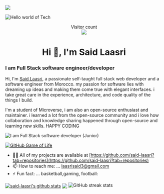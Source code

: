 ![](https://img.shields.io/badge/Microverse-blueviolet)

<img src="https://raw.githubusercontent.com/sagar-viradiya/sagar-viradiya/master/resources/banner.png" alt="Hello world of Tech">

<p align="center"> 
  Visitor count<br>
  <img src="https://profile-counter.glitch.me/said-laasri/count.svg" />
</p>

<h1 align="center">Hi 👋, I'm Said Laasri</h1>

### I am Full Stack software engineer/developer
Hi, I'm [Said Laasri](https://www.linkedin.com/in/said-laasri-8a4367172/), a passionate self-taught full stack web developer and a software engineer from Morocco. my passion for software lies with dreaming up ideas and making them come true with elegant interfaces. i take great care in the experience, architecture, and code quality of the things I build.

I'm a student of Microverse, i am also an open-source enthusiast and maintainer. i learned a lot from the open-source community and i love how collaboration and knowledge sharing happened through open-source and learning new skills. HAPPY CODING 


![I am Full Stack software developer (Junior)](https://i.pinimg.com/originals/3e/9d/52/3e9d52bc38fa287a4cf10dcf8139076d.gif)


[![GitHub Game of Life](https://github4life.herokuapp.com/said-laasri.gif?z=6)](https://github4life.herokuapp.com/said-laasri)


- 👨‍💻 All of my projects are available at [https://github.com/said-laasri?tab=repositories](https://github.com/said-laasri?tab=repositories)
- 📫 How to reach me: ... laasrisaid3@gmail.com
- ⚡ Fun fact: ... basketball,gaming, football:

<a href="https://github.com/laasri-said/github-readme-stats"><img align="center" src="https://github-readme-stats.vercel.app/api?username=said-laasri&show_icons=true&include_all_commits=true&theme=buefy&hide_border=true" alt="said-laasri's github stats" /></a> <a href="https://github.com/said-laasri/github-readme-stats"><img align="center" src="https://github-readme-stats.vercel.app/api/top-langs/?username=said-laasri&layout=compact&theme=buefy&hide_border=true" /></a> 
![GitHub streak stats](https://github-readme-streak-stats.herokuapp.com/?user=said-laasri) 

